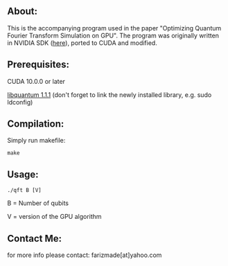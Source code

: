 ## About:
This is the accompanying program used in the paper "Optimizing Quantum Fourier Transform Simulation on GPU". The program was originally written in NVIDIA SDK ([here](https://www.eecg.utoronto.ca/~moshovos/CUDA08/arx/QFT_report.pdf)), ported to CUDA and modified.

## Prerequisites:
CUDA 10.0.0 or later

[libquantum 1.1.1](http://www.libquantum.de/files/libquantum-1.1.1.tar.gz) (don't forget to link the newly installed library, e.g. sudo ldconfig)

## Compilation:
Simply run makefile:

	make
	
## Usage:
	./qft B [V]
B = Number of qubits

V = version of the GPU algorithm

## Contact Me:
for more info please contact: farizmade[at]yahoo.com
